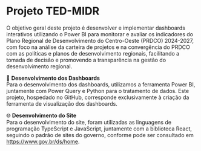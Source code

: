 # Projeto TED-MIDR 

O objetivo geral deste projeto é desenvolver e implementar dashboards interativos utilizando o Power BI para monitorar e avaliar os indicadores do Plano Regional de Desenvolvimento do Centro-Oeste (PRDCO) 2024-2027, com foco na análise da carteira de projetos e na convergência do PRDCO com as políticas e planos de desenvolvimento regionais, facilitando a tomada de decisão e promovendo a transparência na gestão do desenvolvimento regional.

🔧 **Desenvolvimento dos Dashboards**  
Para o desenvolvimento dos dashboards, utilizamos a ferramenta Power BI, juntamente com Power Query e Python para o tratamento de dados. Este projeto, hospedado no GitHub, corresponde exclusivamente à criação da ferramenta de visualização dos dashboards.

🌐 **Desenvolvimento do Site**  
Para o desenvolvimento do site, foram utilizadas as linguagens de programação TypeScript e JavaScript, juntamente com a biblioteca React, seguindo o padrão de sites do governo, conforme pode ser consultado em https://www.gov.br/ds/home.


